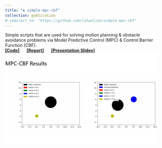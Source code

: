 ```yaml
---
title: "▪ simple-mpc-cbf"
collection: publication
# redirect_to: "https://github.com/lihanlian/simple-mpc-cbf"
---
```

Simple scripts that are used for solving motion planning & obstacle avoidance problems via Model Predictive Control (MPC) & Control Barrier Function (CBF).<br/> 
<i class="fa-brands fa-github"></i> [**[Code]**](https://github.com/lihanlian/simple-mpc-cbf) &nbsp;&nbsp;&nbsp;&nbsp;
<i class="fa-solid fa-file"></i> [**[Report]**](/files/report-simple-mpc-cbf.pdf) &nbsp;&nbsp;&nbsp;&nbsp;
<i class="fa-solid fa-file"></i> [**[Presentation Slides]**](/files/presentation-simple-mpc-cbf.pdf) <br>
<img src='/images/project-simple-mpc-cbf.gif'>